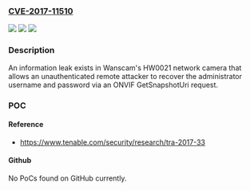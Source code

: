 ### [CVE-2017-11510](https://cve.mitre.org/cgi-bin/cvename.cgi?name=CVE-2017-11510)
![](https://img.shields.io/static/v1?label=Product&message=Wanscam%20HW0021&color=blue)
![](https://img.shields.io/static/v1?label=Version&message=n%2Fa&color=blue)
![](https://img.shields.io/static/v1?label=Vulnerability&message=CWE-200%20-%20Information%20exposure&color=brighgreen)

### Description

An information leak exists in Wanscam's HW0021 network camera that allows an unauthenticated remote attacker to recover the administrator username and password via an ONVIF GetSnapshotUri request.

### POC

#### Reference
- https://www.tenable.com/security/research/tra-2017-33

#### Github
No PoCs found on GitHub currently.

